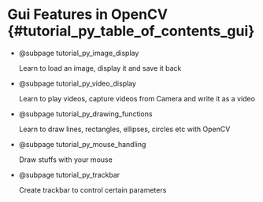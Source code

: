 Gui Features in OpenCV {#tutorial_py_table_of_contents_gui}
======================

-   @subpage tutorial_py_image_display

    Learn to load an image, display it and save it back

-   @subpage tutorial_py_video_display

    Learn to play videos,
    capture videos from Camera and write it as a video

-   @subpage tutorial_py_drawing_functions

    Learn to draw lines,
    rectangles, ellipses, circles etc with OpenCV

-   @subpage tutorial_py_mouse_handling

    Draw stuffs with your
    mouse

-   @subpage tutorial_py_trackbar

    Create trackbar to
    control certain parameters
